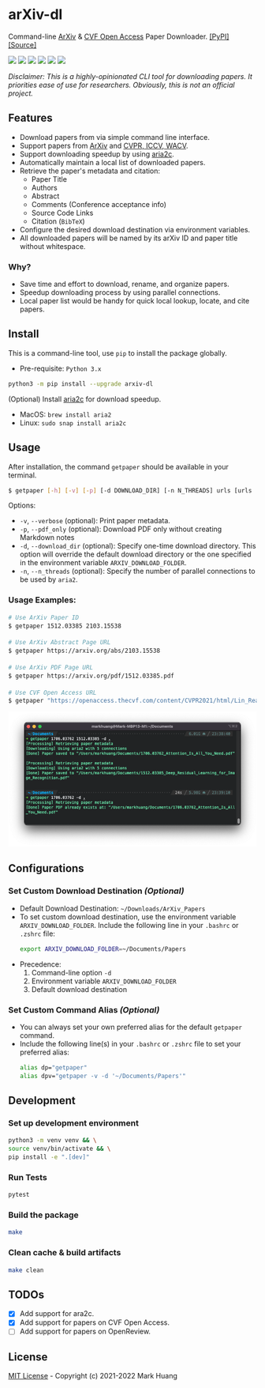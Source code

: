 # arXiv-dl

Command-line [ArXiv](https://arxiv.org/) & [CVF Open Access](https://openaccess.thecvf.com/menu) Paper Downloader.
[[PyPI]](https://pypi.org/project/arxiv-dl/)
[[Source]](https://github.com/MarkHershey/arxiv-dl)

[![](https://img.shields.io/pypi/v/arxiv-dl)](https://pypi.org/project/arxiv-dl/)
[![](https://img.shields.io/pypi/pyversions/arxiv-dl)](https://pypi.org/project/arxiv-dl/)
[![](https://img.shields.io/pypi/wheel/arxiv-dl)](https://github.com/MarkHershey/arxiv-dl/releases)
[![](https://img.shields.io/pypi/dm/Arxiv-dl)](https://pypistats.org/packages/arxiv-dl)
[![](https://img.shields.io/badge/license-MIT-blue)](https://github.com/MarkHershey/arxiv-dl/blob/master/LICENSE)
[![](https://img.shields.io/badge/code%20style-black-black)](https://github.com/psf/black)

_Disclaimer: This is a highly-opinionated CLI tool for downloading papers. It priorities ease of use for researchers. Obviously, this is not an official project._

## Features

-   Download papers from via simple command line interface.
-   Support papers from [ArXiv](https://arxiv.org/) and [CVPR, ICCV, WACV](https://openaccess.thecvf.com/menu).
-   Support downloading speedup by using [aria2c](https://aria2.github.io/).
-   Automatically maintain a local list of downloaded papers.
-   Retrieve the paper's metadata and citation:
    -   Paper Title
    -   Authors
    -   Abstract
    -   Comments (Conference acceptance info)
    -   Source Code Links
    -   Citation (`BibTeX`)
-   Configure the desired download destination via environment variables.
-   All downloaded papers will be named by its arXiv ID and paper title without whitespace.

### Why?

-   Save time and effort to download, rename, and organize papers.
-   Speedup downloading process by using parallel connections.
-   Local paper list would be handy for quick local lookup, locate, and cite papers.

## Install

This is a command-line tool, use `pip` to install the package globally.

-   Pre-requisite: `Python 3.x`

```bash
python3 -m pip install --upgrade arxiv-dl
```

(Optional) Install [aria2c](https://aria2.github.io/) for download speedup.

-   MacOS: `brew install aria2`
-   Linux: `sudo snap install aria2c`

## Usage

After installation, the command `getpaper` should be available in your terminal.

```bash
$ getpaper [-h] [-v] [-p] [-d DOWNLOAD_DIR] [-n N_THREADS] urls [urls ...]
```

Options:

-   `-v`, `--verbose` (optional): Print paper metadata.
-   `-p`, `--pdf_only` (optional): Download PDF only without creating Markdown notes
-   `-d`, `--download_dir` (optional): Specify one-time download directory. This option will override the default download directory or the one specified in the environment variable `ARXIV_DOWNLOAD_FOLDER`.
-   `-n`, `--n_threads` (optional): Specify the number of parallel connections to be used by `aria2`.

### Usage Examples:

```bash
# Use ArXiv Paper ID
$ getpaper 1512.03385 2103.15538

# Use ArXiv Abstract Page URL
$ getpaper https://arxiv.org/abs/2103.15538

# Use ArXiv PDF Page URL
$ getpaper https://arxiv.org/pdf/1512.03385.pdf

# Use CVF Open Access URL
$ getpaper "https://openaccess.thecvf.com/content/CVPR2021/html/Lin_Real-Time_High-Resolution_Background_Matting_CVPR_2021_paper.html"
```

![](imgs/demo.png)

## Configurations

### Set Custom Download Destination _(Optional)_

-   Default Download Destination: `~/Downloads/ArXiv_Papers`
-   To set custom download destination, use the environment variable `ARXIV_DOWNLOAD_FOLDER`. Include the following line in your `.bashrc` or `.zshrc` file:
    ```bash
    export ARXIV_DOWNLOAD_FOLDER=~/Documents/Papers
    ```
-   Precedence:
    1.  Command-line option `-d`
    2.  Environment variable `ARXIV_DOWNLOAD_FOLDER`
    3.  Default download destination

### Set Custom Command Alias _(Optional)_

-   You can always set your own preferred alias for the default `getpaper` command.
-   Include the following line(s) in your `.bashrc` or `.zshrc` file to set your preferred alias:
    ```bash
    alias dp="getpaper"
    alias dpv="getpaper -v -d '~/Documents/Papers'"
    ```

## Development

### Set up development environment

```bash
python3 -m venv venv && \
source venv/bin/activate && \
pip install -e ".[dev]"
```

### Run Tests

```bash
pytest
```

### Build the package

```bash
make
```

### Clean cache & build artifacts

```bash
make clean
```

## TODOs

-   [x] Add support for ara2c.
-   [x] Add support for papers on CVF Open Access.
-   [ ] Add support for papers on OpenReview.

## License

[MIT License](https://github.com/MarkHershey/arxiv-dl/blob/master/LICENSE) - Copyright (c) 2021-2022 Mark Huang
